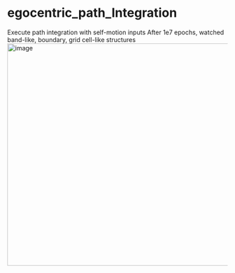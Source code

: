 # egocentric_path_Integration
Execute path integration with self-motion inputs
After 1e7 epochs, watched band-like, boundary, grid cell-like structures
<img width="508" alt="image" src="https://github.com/user-attachments/assets/5e8bb65f-c987-4782-97c1-b300c21b86c4" />
